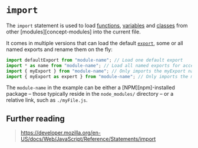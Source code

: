 # `import`

The `import` statement is used to load [functions][concept-function], [variables][concept-variable] and [classes][concept-class] from other [modules][concept-modules] into the current file.

It comes in multiple versions that can load the default [`export`][concept-export], some or all named exports and rename them on the fly:

```js
import defaultExport from "module-name"; // Load one default export
import * as name from "module-name"; // Load all named exports for access via `name.namedExport`
import { myExport } from "module-name"; // Only imports the myExport named export.
import { myExport as expert } from "module-name"; // Only imports the myExport but aliases it to expert
```

The `module-name` in the example can be either a [NPM][npm]-installed package – those typically reside in the `node_modules/` directory – or a relative link, such as `./myFile.js`.

## Further reading

> https://developer.mozilla.org/en-US/docs/Web/JavaScript/Reference/Statements/import

[concept-function]: ../../../../reference/concepts/functions.md
[concept-variable]: ../../../../reference/concepts/variables.md
[concept-class]: ../../../../reference/concepts/classes.md
[concept-module]: ../info/modules.md
[concept-export]: ./export.md

